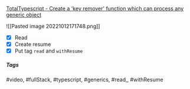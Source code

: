 [TotalTypescript - Create a 'key remover' function which can process any generic object](https://www.totaltypescript.com/tips/create-a-key-remover-function-which-can-process-any-generic-object)

![[Pasted image 20221012171748.png]]

- [x] Read
- [x] Create resume
- [x] Put tag `read` and `withResume`

##### Tags
#video, #fullStack, #typescript, #generics, #read,, #withResume 
